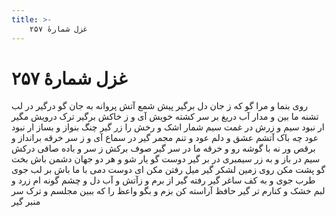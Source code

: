 ```yaml
---
title: >-
    غزل شمارهٔ ۲۵۷
---
```

# غزل شمارهٔ ۲۵۷

روی بنما و مرا گو که ز جان دل برگیر
پیش شمع آتش پروانه به جان گو درگیر
در لب تشنه ما بین و مدار آب دریغ
بر سر کشته خویش آی و ز خاکش برگیر
ترک درویش مگیر ار نبود سیم و زرش
در غمت سیم شمار اشک و رخش را زر گیر
چنگ بنواز و بساز ار نبود عود چه باک
آتشم عشق و دلم عود و تنم مجمر گیر
در سماع آی و ز سر خرقه برانداز و برقص
ور نه با گوشه رو و خرقه ما در سر گیر
صوف برکش ز سر و باده صافی درکش
سیم در باز و به زر سیمبری در بر گیر
دوست گو یار شو و هر دو جهان دشمن باش
بخت گو پشت مکن روی زمین لشکر گیر
میل رفتن مکن ای دوست دمی با ما باش
بر لب جوی طرب جوی و به کف ساغر گیر
رفته گیر از برم و زآتش و آب دل و چشم
گونه ام زرد و لبم خشک و کنارم تر گیر
حافظ آراسته کن بزم و بگو واعظ را
که ببین مجلسم و ترک سر منبر گیر
